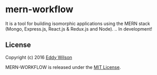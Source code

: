 # mern-workflow 

It is a tool for building isomorphic applications using the MERN stack (Mongo, Express.js, React.js & Redux.js and Node).
.. In development!

## License
Copyright (c) 2016 [Eddy Wilson](https://www.linkedin.com/in/ieddyw)

MERN-WORKFLOW is released under the [MIT License](http://www.opensource.org/licenses/MIT).
